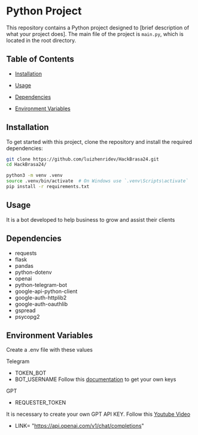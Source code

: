 # Python Project

This repository contains a Python project designed to [brief description of what your project does]. The main file of the project is `main.py`, which is located in the root directory.

## Table of Contents

- [Installation](#installation)

- [Usage](#usage)
- [Dependencies](#dependencies)
- [Environment Variables](#environment-variables)

## Installation

To get started with this project, clone the repository and install the required dependencies:

```bash
git clone https://github.com/luizhenridev/HackBrasa24.git
cd HackBrasa24/

python3 -m venv .venv
source .venv/bin/activate  # On Windows use `.venv\Scripts\activate`
pip install -r requirements.txt
```
## Usage

It is a bot developed to help business to grow and assist their clients

## Dependencies
- requests
- flask
- pandas
- python-dotenv
- openai
- python-telegram-bot
- google-api-python-client
- google-auth-httplib2
- google-auth-oauthlib
- gspread
- psycopg2


## Environment Variables
Create a .env file with these values

Telegram
- TOKEN_BOT
- BOT_USERNAME
Follow this [documentation](https://core.telegram.org/bots/features#creating-a-new-bot) to get your own keys

GPT
- REQUESTER_TOKEN

It is necessary to create your own GPT API KEY. Follow this [Youtube Video](https://www.youtube.com/watch?v=aVog4J6nIAU) 

- LINK= "https://api.openai.com/v1/chat/completions"





